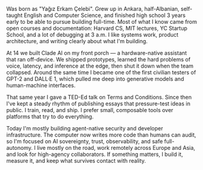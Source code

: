 Was born as "Yağız Erkam Çelebi". Grew up in <WikipediaLink keyword="Ankara">Ankara</WikipediaLink>, half-<WikipediaLink keyword="Albanians">Albanian</WikipediaLink>, self-taught English and Computer Science, and finished high school 3 years early to be able to pursue building full-time. Most of what I know came from open courses and documentation: <WikipediaLink keyword="CS50">Harvard CS</WikipediaLink>, <WikipediaLink keyword="MIT_OpenCourseWare">MIT lectures</WikipediaLink>, <WikipediaLink keyword="Y_Combinator">YC Startup School</WikipediaLink>, and a lot of debugging at 3 a.m. I like systems work, product architecture, and writing clearly about what I'm building.

At 14 we built Clade AI on my front porch — a hardware-native assistant that ran off-device. We shipped prototypes, learned the hard problems of voice, <WikipediaLink keyword="Latency_(engineering)">latency</WikipediaLink>, and <WikipediaLink keyword="Inference">inference</WikipediaLink> at the edge, then shut it down when the team collapsed. Around the same time I became one of the first civilian testers of <WikipediaLink keyword="GPT-2">GPT-2</WikipediaLink> and <WikipediaLink keyword="DALL-E">DALL·E 1</WikipediaLink>, which pulled me deep into <WikipediaLink keyword="Generative_model">generative models</WikipediaLink> and human-machine interfaces.

That same year I gave a <WikipediaLink keyword="TED_(conference)">TED-Ed talk</WikipediaLink> on <WikipediaLink keyword="Terms_of_service">Terms and Conditions</WikipediaLink>. Since then I've kept a steady rhythm of publishing essays that pressure-test ideas in public. I train, read, and ship. I prefer small, composable tools over platforms that try to do everything.

Today I'm mostly building agent-native security and developer infrastructure. The computer now writes more code than humans can audit, so I'm focused on <WikipediaLink keyword="AI_sovereignty">AI sovereignty</WikipediaLink>, trust, <WikipediaLink keyword="Observability">observability</WikipediaLink>, and safe <WikipediaLink keyword="Autonomous_agent">full-autonomy</WikipediaLink>. I live mostly on the road, work remotely across <WikipediaLink keyword="Europe">Europe</WikipediaLink> and <WikipediaLink keyword="Asia">Asia</WikipediaLink>, and look for high-agency collaborators. If something matters, I build it, measure it, and keep what survives contact with reality.